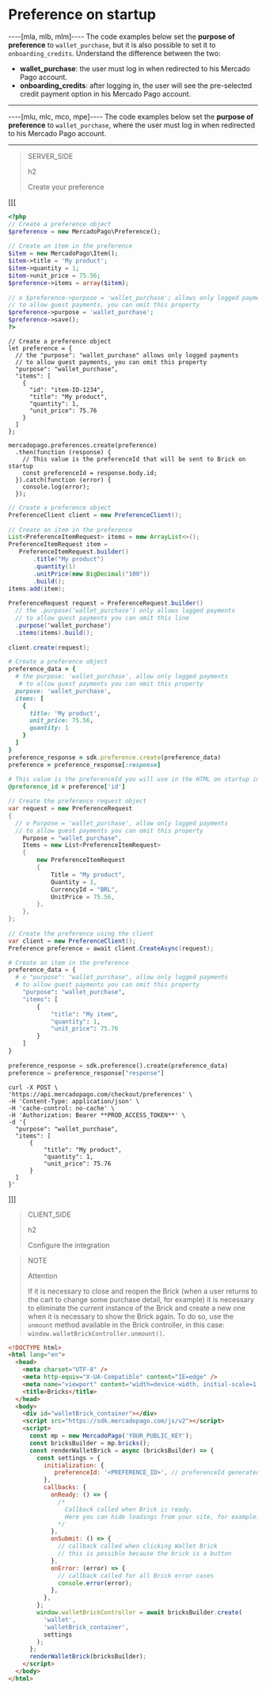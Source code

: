 # Preference on startup

----[mla, mlb, mlm]----
The code examples below set the **purpose of preference** to `wallet_purchase`, but it is also possible to set it to `onboarding_credits`. Understand the difference between the two:

* **wallet_purchase**: the user must log in when redirected to his Mercado Pago account.
* **onboarding_credits**: after logging in, the user will see the pre-selected credit payment option in his Mercado Pago account.

------------
----[mlu, mlc, mco, mpe]----
The code examples below set the **purpose of preference** to `wallet_purchase`, where the user must log in when redirected to his Mercado Pago account.

------------

> SERVER_SIDE
>
> h2
>
> Create your preference

[[[
```php
<?php
// Create a preference object
$preference = new MercadoPago\Preference();
 
// Create an item in the preference
$item = new MercadoPago\Item();
$item->title = 'My product';
$item->quantity = 1;
$item->unit_price = 75.56;
$preference->items = array($item);
 
// o $preference->purpose = 'wallet_purchase'; allows only logged payments
// to allow guest payments, you can omit this property
$preference->purpose = 'wallet_purchase';
$preference->save();
?>
```
```node
// Create a preference object
let preference = {
  // the "purpose": "wallet_purchase" allows only logged payments
  // to allow guest payments, you can omit this property
  "purpose": "wallet_purchase",
  "items": [
    {
      "id": "item-ID-1234",
      "title": "My product",
      "quantity": 1,
      "unit_price": 75.76
    }
  ]
};
 
mercadopago.preferences.create(preference)
  .then(function (response) {
    // This value is the preferenceId that will be sent to Brick on startup
    const preferenceId = response.body.id;
  }).catch(function (error) {
    console.log(error);
  });
```
```java
// Create a preference object
PreferenceClient client = new PreferenceClient();
 
// Create an item in the preference
List<PreferenceItemRequest> items = new ArrayList<>();
PreferenceItemRequest item =
   PreferenceItemRequest.builder()
       .title("My product")
       .quantity(1)
       .unitPrice(new BigDecimal("100"))
       .build();
items.add(item);
 
PreferenceRequest request = PreferenceRequest.builder()
  // the .purpose('wallet_purchase') only allows logged payments
  // to allow guest payments you can omit this line
  .purpose('wallet_purchase')
  .items(items).build();
 
client.create(request);
```
```ruby
# Create a preference object
preference_data = {
  # the purpose: 'wallet_purchase', allow only logged payments
   # to allow guest payments you can omit this property
  purpose: 'wallet_purchase',
  items: [
    {
      title: 'My product',
      unit_price: 75.56,
      quantity: 1
    }
  ]
}
preference_response = sdk.preference.create(preference_data)
preference = preference_response[:response]
 
# This value is the preferenceId you will use in the HTML on startup in Brick
@preference_id = preference['id']
```
```csharp
// Create the preference request object
var request = new PreferenceRequest
{
  // o Purpose = 'wallet_purchase', allow only logged payments
  // to allow guest payments you can omit this property
    Purpose = "wallet_purchase",
    Items = new List<PreferenceItemRequest>
    {
        new PreferenceItemRequest
        {
            Title = "My product",
            Quantity = 1,
            CurrencyId = "BRL",
            UnitPrice = 75.56,
        },
    },
};
 
// Create the preference using the client
var client = new PreferenceClient();
Preference preference = await client.CreateAsync(request);
```
```python
# Create an item in the preference
preference_data = {
  # o "purpose": "wallet_purchase", allow only logged payments
  # to allow guest payments you can omit this property
    "purpose": "wallet_purchase",
    "items": [
        {
            "title": "My item",
            "quantity": 1,
            "unit_price": 75.76
        }
    ]
}
 
preference_response = sdk.preference().create(preference_data)
preference = preference_response["response"]
```
```curl
curl -X POST \
'https://api.mercadopago.com/checkout/preferences' \
-H 'Content-Type: application/json' \
-H 'cache-control: no-cache' \
-H 'Authorization: Bearer **PROD_ACCESS_TOKEN**' \
-d '{
  "purpose": "wallet_purchase",
  "items": [
      {
          "title": "My product",
          "quantity": 1,
          "unit_price": 75.76
      }
  ]
}'
```
]]]

> CLIENT_SIDE
>
> h2
>
> Configure the integration

> NOTE
>
> Attention
>
> If it is necessary to close and reopen the Brick (when a user returns to the cart to change some purchase detail, for example) it is necessary to eliminate the current instance of the Brick and create a new one when it is necessary to show the Brick again.
> To do so, use the `unmount` method available in the Brick controller, in this case: `window.walletBrickController.unmount()`.

```html
<!DOCTYPE html>
<html lang="en">
  <head>
    <meta charset="UTF-8" />
    <meta http-equiv="X-UA-Compatible" content="IE=edge" />
    <meta name="viewport" content="width=device-width, initial-scale=1.0" />
    <title>Bricks</title>
  </head>
  <body>
    <div id="walletBrick_container"></div>
    <script src="https://sdk.mercadopago.com/js/v2"></script>
    <script>
      const mp = new MercadoPago('YOUR_PUBLIC_KEY');
      const bricksBuilder = mp.bricks();
      const renderWalletBrick = async (bricksBuilder) => {
        const settings = {
          initialization: {
             preferenceId: '<PREFERENCE_ID>', // preferenceId generated in backend
          },
          callbacks: {
            onReady: () => {
              /*
                Callback called when Brick is ready.
                Here you can hide loadings from your site, for example.
              */
            },
            onSubmit: () => {
              // callback called when clicking Wallet Brick
              // this is possible because the brick is a button
            },
            onError: (error) => {
              // callback called for all Brick error cases
              console.error(error);
            },
          },
        };
        window.walletBrickController = await bricksBuilder.create(
          'wallet',
          'walletBrick_container',
          settings
        );
      };
      renderWalletBrick(bricksBuilder);
    </script>
  </body>
</html>
```